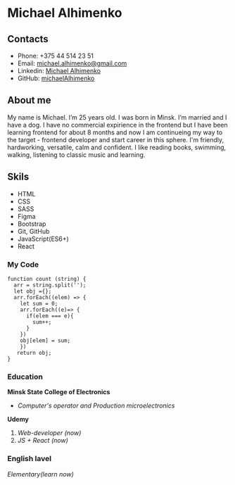 # **Michael Alhimenko**
## Сontacts
* Phone: +375 44 514 23 51
* Email: <michael.alhimenko@gmail.com>
* Linkedin: [Michael Alhimenko](linkedin.com/in/michael-alhimenko-bb9408242)
* GitHub:  [michaelAlhimenko](https://github.com/michaelAlhimenko)
## About me
My name is Michael. I’m 25 years old. I was born in Minsk. I’m married and I have a dog. I have no commercial expirience in the frontend but I have been learning frontend for about 8 months and now I am continueing my way to the target - frontend developer and start career in this sphere. I'm friendly, hardworking, versatile, calm and confident. I like reading books, swimming, walking, listening to classic music and learning.   
## Skils
* HTML
* CSS
* SASS 
* Figma
* Bootstrap
* Git, GitHub
* JavaScript(ES6+)
* React
### My Code
```
function count (string) {  
  arr = string.split('');
  let obj ={};
  arr.forEach((elem) => {
    let sum = 0;
    arr.forEach((e)=> {
      if(elem === e){
        sum++;
      }
    })
    obj[elem] = sum;
    })
   return obj;
}
```
### Education
**Minsk State College of Electronics**
 
 * _Computer's operator and Production microelectronics_ 

**Udemy**
1. _Web-developer (now)_
2. _JS + React (now)_
### English lavel
_Elementary(learn now)_



